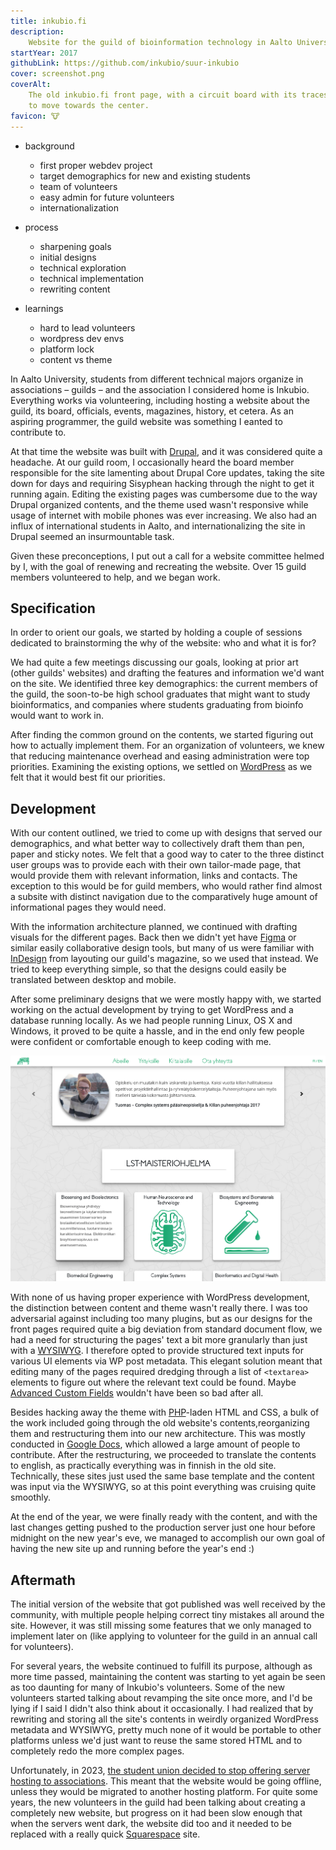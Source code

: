 ```yaml
---
title: inkubio.fi
description:
    Website for the guild of bioinformation technology in Aalto University
startYear: 2017
githubLink: https://github.com/inkubio/suur-inkubio
cover: screenshot.png
coverAlt:
    The old inkubio.fi front page, with a circuit board with its traces animated
    to move towards the center.
favicon: 🐮
---
```


- background

    - first proper webdev project
    - target demographics for new and existing students
    - team of volunteers
    - easy admin for future volunteers
    - internationalization

- process

    - sharpening goals
    - initial designs
    - technical exploration
    - technical implementation
    - rewriting content

- learnings
    - hard to lead volunteers
    - wordpress dev envs
    - platform lock
    - content vs theme

In Aalto University, students from different technical majors organize in
associations – guilds – and the association I considered home is Inkubio.
Everything works via volunteering, including hosting a website about the guild,
its board, officials, events, magazines, history, et cetera. As an aspiring
programmer, the guild website was something I eanted to contribute to.

At that time the website was built with [Drupal](https://new.drupal.org/home),
and it was considered quite a headache. At our guild room, I occasionally heard
the board member responsible for the site lamenting about Drupal Core updates,
taking the site down for days and requiring Sisyphean hacking through the night
to get it running again. Editing the existing pages was cumbersome due to the
way Drupal organized contents, and the theme used wasn't responsive while usage
of internet with mobile phones was ever increasing. We also had an influx of
international students in Aalto, and internationalizing the site in Drupal
seemed an insurmountable task.

Given these preconceptions, I put out a call for a website committee helmed by
I, with the goal of renewing and recreating the website. Over 15 guild members
volunteered to help, and we began work.

## Specification

In order to orient our goals, we started by holding a couple of sessions
dedicated to brainstorming the why of the website: who and what it is for?

We had quite a few meetings discussing our goals, looking at prior art (other
guilds' websites) and drafting the features and information we'd want on the
site. We identified three key demographics: the current members of the guild,
the soon-to-be high school graduates that might want to study bioinformatics,
and companies where students graduating from bioinfo would want to work in.

After finding the common ground on the contents, we started figuring out how to
actually implement them. For an organization of volunteers, we knew that
reducing maintenance overhead and easing administration were top priorities.
Examining the existing options, we settled on
[WordPress](https://wordpress.org/) as we felt that it would best fit our
priorities.

## Development

With our content outlined, we tried to come up with designs that served our
demographics, and what better way to collectively draft them than pen, paper and
sticky notes. We felt that a good way to cater to the three distinct user groups
was to provide each with their own tailor-made page, that would provide them
with relevant information, links and contacts. The exception to this would be
for guild members, who would rather find almost a subsite with distinct
navigation due to the comparatively huge amount of informational pages they
would need.

With the information architecture planned, we continued with drafting visuals
for the different pages. Back then we didn't yet have
[Figma](https://www.figma.com/) or similar easily collaborative design tools,
but many of us were familiar with
[InDesign](https://www.adobe.com/products/indesign.html) from layouting our
guild's magazine, so we used that instead. We tried to keep everything simple,
so that the designs could easily be translated between desktop and mobile.

After some preliminary designs that we were mostly happy with, we started
working on the actual development by trying to get WordPress and a database
running locally. As we had people running Linux, OS X and Windows, it proved to
be quite a hassle, and in the end only few people were confident or comfortable
enough to keep coding with me.

![Screenshot of the subpage aimed at companies looking to get to know the students of bioinformation technology.](yrityksille.png "How would you have structured the contents of this page in a WYSIWYG?")

With none of us having proper experience with WordPress development, the
distinction between content and theme wasn't really there. I was too adversarial
against including too many plugins, but as our designs for the front pages
required quite a big deviation from standard document flow, we had a need for
structuring the pages' text a bit more granularly than just with a
[WYSIWYG](https://en.wikipedia.org/wiki/WYSIWYG). I therefore opted to provide
structured text inputs for various UI elements via WP post metadata. This
elegant solution meant that editing many of the pages required dredging through
a list of `<textarea>` elements to figure out where the relevant text could be
found. Maybe [Advanced Custom Fields](https://www.advancedcustomfields.com/)
wouldn't have been so bad after all.

Besides hacking away the theme with [PHP](https://www.php.net/)-laden HTML and
CSS, a bulk of the work included going through the old website's
contents,reorganizing them and restructuring them into our new architecture.
This was mostly conducted in [Google Docs](https://docs.google.com/), which
allowed a large amount of people to contribute. After the restructuring, we
proceeded to translate the contents to english, as practically everything was in
finnish in the old site. Technically, these sites just used the same base
template and the content was input via the WYSIWYG, so at this point everything
was cruising quite smoothly.

At the end of the year, we were finally ready with the content, and with the
last changes getting pushed to the production server just one hour before
midnight on the new year's eve, we managed to accomplish our own goal of having
the new site up and running before the year's end :)

## Aftermath

The initial version of the website that got published was well received by the
community, with multiple people helping correct tiny mistakes all around the
site. However, it was still missing some features that we only managed to
implement later on (like applying to volunteer for the guild in an annual call
for volunteers).

For several years, the website continued to fulfill its purpose, although as
more time passed, maintaining the content was starting to yet again be seen as
too daunting for many of Inkubio's volunteers. Some of the new volunteers
started talking about revamping the site once more, and I'd be lying if I said I
didn't also think about it occasionally. I had realized that by rewriting and
storing all the site's contents in weirdly organized WordPress metadata and
WYSIWYG, pretty much none of it would be portable to other platforms unless we'd
just want to reuse the same stored HTML and to completely redo the more complex
pages.

Unfortunately, in 2023,
[the student union decided to stop offering server hosting to associations](https://www.ayy.fi/en/ayy-will-discontinue-associations-website-services).
This meant that the website would be going offline, unless they would be
migrated to another hosting platform. For quite some years, the new volunteers
in the guild had been talking about creating a completely new website, but
progress on it had been slow enough that when the servers went dark, the website
did too and it needed to be replaced with a really quick
[Squarespace](https://www.squarespace.com/) site.
